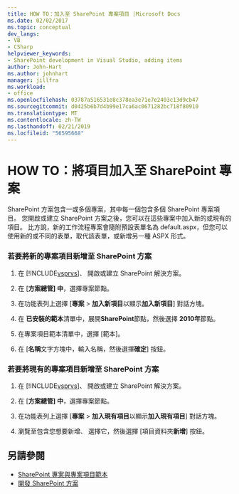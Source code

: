 ```yaml
---
title: HOW TO：加入至 SharePoint 專案項目 |Microsoft Docs
ms.date: 02/02/2017
ms.topic: conceptual
dev_langs:
- VB
- CSharp
helpviewer_keywords:
- SharePoint development in Visual Studio, adding items
author: John-Hart
ms.author: johnhart
manager: jillfra
ms.workload:
- office
ms.openlocfilehash: 03787a516531e8c378ea3e71e7e2403c13d9cb47
ms.sourcegitcommit: d0425b6b7d4b99e17ca6ac0671282bc718f80910
ms.translationtype: MT
ms.contentlocale: zh-TW
ms.lasthandoff: 02/21/2019
ms.locfileid: "56595668"
---
```

# <a name="how-to-add-items-to-a-sharepoint-project"></a>HOW TO：將項目加入至 SharePoint 專案
  SharePoint 方案包含一或多個專案，其中每一個包含多個 SharePoint 專案項目。 您開啟或建立 SharePoint 方案之後，您可以在這些專案中加入新的或現有的項目。 比方說，新的工作流程專案會隨附預設表單名為 default.aspx，但您可以使用新的或不同的表單，取代該表單，或新增另一種 ASPX 形式。

### <a name="to-add-a-new-project-item-to-a-sharepoint-solution"></a>若要將新的專案項目新增至 SharePoint 方案

1.  在  [!INCLUDE[vsprvs](../sharepoint/includes/vsprvs-md.md)]、 開啟或建立 SharePoint 解決方案。

2.  在 [**方案總管] 中**，選擇專案節點。

3.  在功能表列上選擇 [**專案** > **加入新項目**以顯示**加入新項目**] 對話方塊。

4.  在 **已安裝的範本**清單中，展開**SharePoint**節點，然後選擇  **2010年**節點。

5.  在專案項目範本清單中，選擇 [範本]。

6.  在 [**名稱**文字方塊中，輸入名稱，然後選擇**確定**] 按鈕。

### <a name="to-add-an-existing-project-item-to-a-sharepoint-solution"></a>若要將現有的專案項目新增至 SharePoint 方案

1.  在  [!INCLUDE[vsprvs](../sharepoint/includes/vsprvs-md.md)]、 開啟或建立 SharePoint 解決方案。

2.  在 [**方案總管] 中**，選擇專案節點。

3.  在功能表列上選擇 [**專案** > **加入現有項目**以顯示**加入現有項目**] 對話方塊。

4.  瀏覽至包含您想要新增、 選擇它，然後選擇 [項目資料夾**新增**] 按鈕。

## <a name="see-also"></a>另請參閱
- [SharePoint 專案與專案項目範本](../sharepoint/sharepoint-project-and-project-item-templates.md)
- [開發 SharePoint 方案](../sharepoint/developing-sharepoint-solutions.md)
